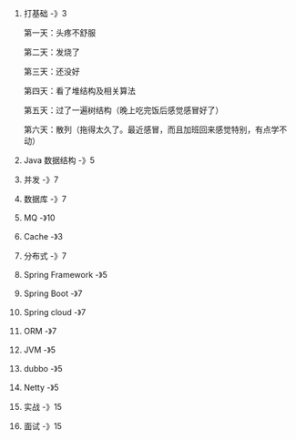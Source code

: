 1. 打基础							-》3

   第一天：头疼不舒服

   第二天：发烧了

   第三天：还没好

   第四天：看了堆结构及相关算法

   第五天：过了一遍树结构（晚上吃完饭后感觉感冒好了）

   第六天：散列（拖得太久了。最近感冒，而且加班回来感觉特别，有点学不动）

2. Java 数据结构                -》5

3. 并发                                -》7

4. 数据库                            -》7

5. MQ                                 -》10

6. Cache                            -》3

7. 分布式                           -》7

8. Spring  Framework     -》5

9. Spring Boot                 -》7

10. Spring cloud                -》7

11. ORM                              -》7

12. JVM                                -》5

13. dubbo                           -》5

14. Netty                             -》5

15. 实战                               -》15

16. 面试                               -》15
